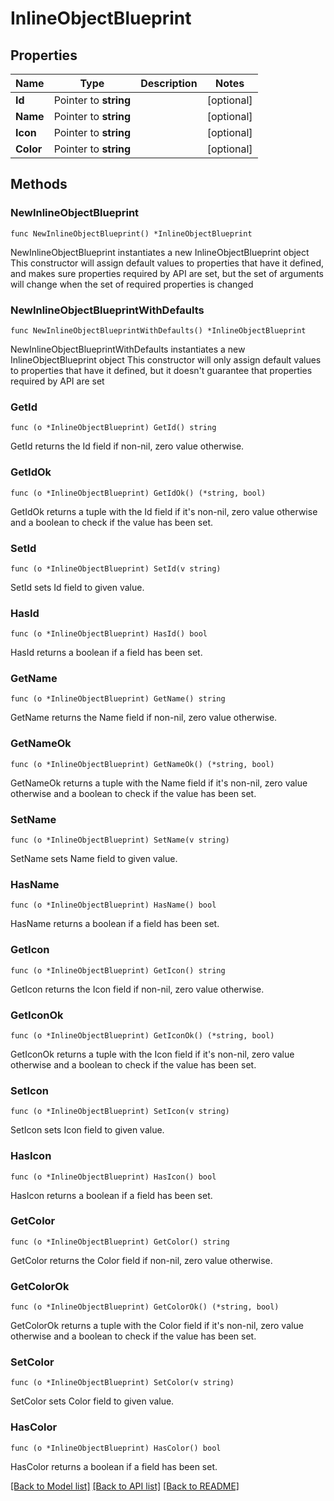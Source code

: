 # InlineObjectBlueprint

## Properties

Name | Type | Description | Notes
------------ | ------------- | ------------- | -------------
**Id** | Pointer to **string** |  | [optional] 
**Name** | Pointer to **string** |  | [optional] 
**Icon** | Pointer to **string** |  | [optional] 
**Color** | Pointer to **string** |  | [optional] 

## Methods

### NewInlineObjectBlueprint

`func NewInlineObjectBlueprint() *InlineObjectBlueprint`

NewInlineObjectBlueprint instantiates a new InlineObjectBlueprint object
This constructor will assign default values to properties that have it defined,
and makes sure properties required by API are set, but the set of arguments
will change when the set of required properties is changed

### NewInlineObjectBlueprintWithDefaults

`func NewInlineObjectBlueprintWithDefaults() *InlineObjectBlueprint`

NewInlineObjectBlueprintWithDefaults instantiates a new InlineObjectBlueprint object
This constructor will only assign default values to properties that have it defined,
but it doesn't guarantee that properties required by API are set

### GetId

`func (o *InlineObjectBlueprint) GetId() string`

GetId returns the Id field if non-nil, zero value otherwise.

### GetIdOk

`func (o *InlineObjectBlueprint) GetIdOk() (*string, bool)`

GetIdOk returns a tuple with the Id field if it's non-nil, zero value otherwise
and a boolean to check if the value has been set.

### SetId

`func (o *InlineObjectBlueprint) SetId(v string)`

SetId sets Id field to given value.

### HasId

`func (o *InlineObjectBlueprint) HasId() bool`

HasId returns a boolean if a field has been set.

### GetName

`func (o *InlineObjectBlueprint) GetName() string`

GetName returns the Name field if non-nil, zero value otherwise.

### GetNameOk

`func (o *InlineObjectBlueprint) GetNameOk() (*string, bool)`

GetNameOk returns a tuple with the Name field if it's non-nil, zero value otherwise
and a boolean to check if the value has been set.

### SetName

`func (o *InlineObjectBlueprint) SetName(v string)`

SetName sets Name field to given value.

### HasName

`func (o *InlineObjectBlueprint) HasName() bool`

HasName returns a boolean if a field has been set.

### GetIcon

`func (o *InlineObjectBlueprint) GetIcon() string`

GetIcon returns the Icon field if non-nil, zero value otherwise.

### GetIconOk

`func (o *InlineObjectBlueprint) GetIconOk() (*string, bool)`

GetIconOk returns a tuple with the Icon field if it's non-nil, zero value otherwise
and a boolean to check if the value has been set.

### SetIcon

`func (o *InlineObjectBlueprint) SetIcon(v string)`

SetIcon sets Icon field to given value.

### HasIcon

`func (o *InlineObjectBlueprint) HasIcon() bool`

HasIcon returns a boolean if a field has been set.

### GetColor

`func (o *InlineObjectBlueprint) GetColor() string`

GetColor returns the Color field if non-nil, zero value otherwise.

### GetColorOk

`func (o *InlineObjectBlueprint) GetColorOk() (*string, bool)`

GetColorOk returns a tuple with the Color field if it's non-nil, zero value otherwise
and a boolean to check if the value has been set.

### SetColor

`func (o *InlineObjectBlueprint) SetColor(v string)`

SetColor sets Color field to given value.

### HasColor

`func (o *InlineObjectBlueprint) HasColor() bool`

HasColor returns a boolean if a field has been set.


[[Back to Model list]](../README.md#documentation-for-models) [[Back to API list]](../README.md#documentation-for-api-endpoints) [[Back to README]](../README.md)


